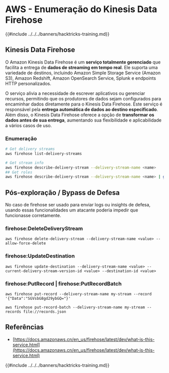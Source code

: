 # AWS - Enumeração do Kinesis Data Firehose

{{#include ../../../banners/hacktricks-training.md}}

## Kinesis Data Firehose

O Amazon Kinesis Data Firehose é um **serviço totalmente gerenciado** que facilita a entrega de **dados de streaming em tempo real**. Ele suporta uma variedade de destinos, incluindo Amazon Simple Storage Service (Amazon S3), Amazon Redshift, Amazon OpenSearch Service, Splunk e endpoints HTTP personalizados.

O serviço alivia a necessidade de escrever aplicativos ou gerenciar recursos, permitindo que os produtores de dados sejam configurados para encaminhar dados diretamente para o Kinesis Data Firehose. Este serviço é responsável pela **entrega automática de dados ao destino especificado**. Além disso, o Kinesis Data Firehose oferece a opção de **transformar os dados antes de sua entrega**, aumentando sua flexibilidade e aplicabilidade a vários casos de uso.

### Enumeração
```bash
# Get delivery streams
aws firehose list-delivery-streams

# Get stream info
aws firehose describe-delivery-stream --delivery-stream-name <name>
## Get roles
aws firehose describe-delivery-stream --delivery-stream-name <name> | grep -i RoleARN
```
## Pós-exploração / Bypass de Defesa

No caso de firehose ser usado para enviar logs ou insights de defesa, usando essas funcionalidades um atacante poderia impedir que funcionasse corretamente.

### firehose:DeleteDeliveryStream
```
aws firehose delete-delivery-stream --delivery-stream-name <value> --allow-force-delete
```
### firehose:UpdateDestination
```
aws firehose update-destination --delivery-stream-name <value> --current-delivery-stream-version-id <value> --destination-id <value>
```
### firehose:PutRecord | firehose:PutRecordBatch
```
aws firehose put-record --delivery-stream-name my-stream --record '{"Data":"SGVsbG8gd29ybGQ="}'

aws firehose put-record-batch --delivery-stream-name my-stream --records file://records.json
```
## Referências

- [https://docs.amazonaws.cn/en_us/firehose/latest/dev/what-is-this-service.html](https://docs.amazonaws.cn/en_us/firehose/latest/dev/what-is-this-service.html)

{{#include ../../../banners/hacktricks-training.md}}
